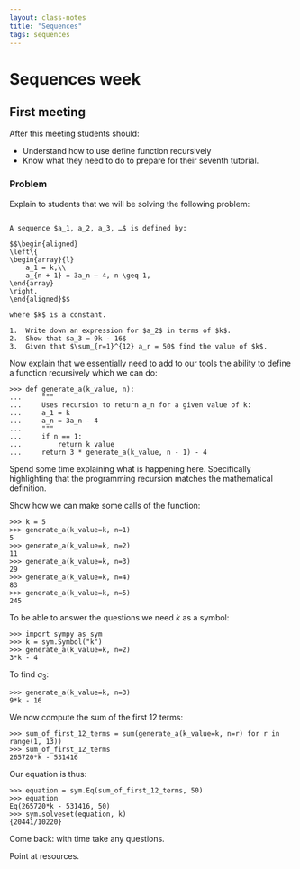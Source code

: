 ```yaml
---
layout: class-notes
title: "Sequences"
tags: sequences
---
```


# Sequences week

## First meeting

After this meeting students should:

- Understand how to use define function recursively
- Know what they need to do to prepare for their seventh tutorial.

### Problem

Explain to students that we will be solving the following problem:

```

A sequence $a_1, a_2, a_3, …$ is defined by:

$$\begin{aligned}
\left\{
\begin{array}{l}
    a_1 = k,\\
    a_{n + 1} = 3a_n – 4, n \geq 1,
\end{array}
\right.
\end{aligned}$$

where $k$ is a constant.

1.  Write down an expression for $a_2$ in terms of $k$.
2.  Show that $a_3 = 9k - 16$
3.  Given that $\sum_{r=1}^{12} a_r = 50$ find the value of $k$.

```

Now explain that we essentially need to add to our tools the ability to
define a function recursively which we can do:

    >>> def generate_a(k_value, n):
    ...     """
    ...     Uses recursion to return a_n for a given value of k:
    ...     a_1 = k
    ...     a_n = 3a_n - 4
    ...     """
    ...     if n == 1:
    ...         return k_value
    ...     return 3 * generate_a(k_value, n - 1) - 4

Spend some time explaining what is happening here. Specifically
highlighting that the programming recursion matches the mathematical
definition.

Show how we can make some calls of the function:

    >>> k = 5
    >>> generate_a(k_value=k, n=1)
    5
    >>> generate_a(k_value=k, n=2)
    11
    >>> generate_a(k_value=k, n=3)
    29
    >>> generate_a(k_value=k, n=4)
    83
    >>> generate_a(k_value=k, n=5)
    245

To be able to answer the questions we need $k$ as a symbol:

    >>> import sympy as sym
    >>> k = sym.Symbol("k")
    >>> generate_a(k_value=k, n=2)
    3*k - 4

To find $a_3$:

    >>> generate_a(k_value=k, n=3)
    9*k - 16

We now compute the sum of the first 12 terms:

    >>> sum_of_first_12_terms = sum(generate_a(k_value=k, n=r) for r in range(1, 13))
    >>> sum_of_first_12_terms
    265720*k - 531416

Our equation is thus:

    >>> equation = sym.Eq(sum_of_first_12_terms, 50)
    >>> equation
    Eq(265720*k - 531416, 50)
    >>> sym.solveset(equation, k)
    {20441/10220}

Come back: with time take any questions.

Point at resources.
